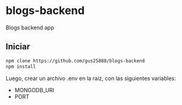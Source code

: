 # blogs-backend

Blogs backend app

## Iniciar

```sh
npm clone https://github.com/gus25888/blogs-backend
npm install
```

Luego, crear un archivo .env en la raíz, con las siguientes variables:

- MONGODB_URI
- PORT
